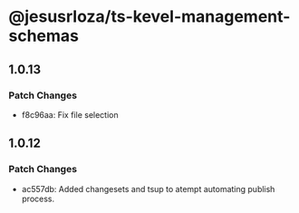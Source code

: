 # @jesusrloza/ts-kevel-management-schemas

## 1.0.13

### Patch Changes

- f8c96aa: Fix file selection

## 1.0.12

### Patch Changes

- ac557db: Added changesets and tsup to atempt automating publish process.
